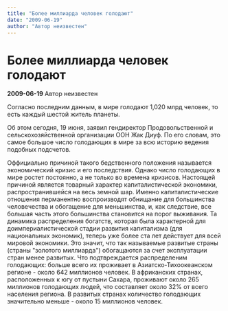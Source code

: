 ```yaml
---
title: "Более миллиарда человек голодают"
date: "2009-06-19"
author: "Автор неизвестен"
---
```


# Более миллиарда человек голодают

**2009-06-19** Автор неизвестен

Согласно последним данным, в мире голодают 1,020 млрд человек, то есть каждый шестой житель планеты.

Об этом сегодня, 19 июня, заявил гендиректор Продовольственной и сельскохозяйственной организации ООН Жак Диуф. По его словам, это самое большое число голодающих в мире за всю историю ведения подобных подсчетов.

Оффициально причиной такого бедственного положения называется экономический кризис и его последствия. Однако число голодающих в мире ростет постоянно, а не только во времена кризисов. Настоящей причиной является товарный характер капиталистической экономики, распространившейся на весь земной шар. Именно капиталистические отношения перманентно воспроизводят обнищание для большинства человечества и обогащение для меньшинства, и, как следствие, все большая часть этого большинства становится на порог выживания. Та динамика распределения богатств, которая была характерной для доимпериалистической стадии развития капитализма (для национальных экономик), теперь уже более ста лет действует для всей мировой экономики. Это значит, что так называемые развитые страны (страны "золотого миллиарда") обогащаются за счет эксплуатации стран менее развитых. Что подтвреждается распределеним голодающих: больше всего их проживает в Азиатско-Тихоокеанском регионе - около 642 миллионов человек. В африканских странах, расположенных к югу от пустыни Сахара, проживают около 265 миллионов голодающих людей, что составляет около 32% от всего населения региона. В развитых странах количество голодающих значительно меньше - около 15 миллионов человек.